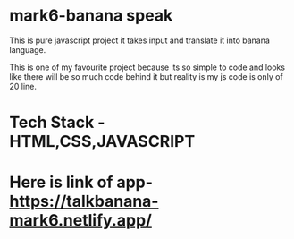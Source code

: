 # mark6-banana speak
 This is pure javascript project it takes input and translate it into banana language.
 
 This is one of my favourite project because its so simple to code and looks like there will be so much code behind it but reality is my js code is only of 20 line.
 
 <h1>Tech Stack - HTML,CSS,JAVASCRIPT <h1>
 
 
 Here is link of app- https://talkbanana-mark6.netlify.app/
